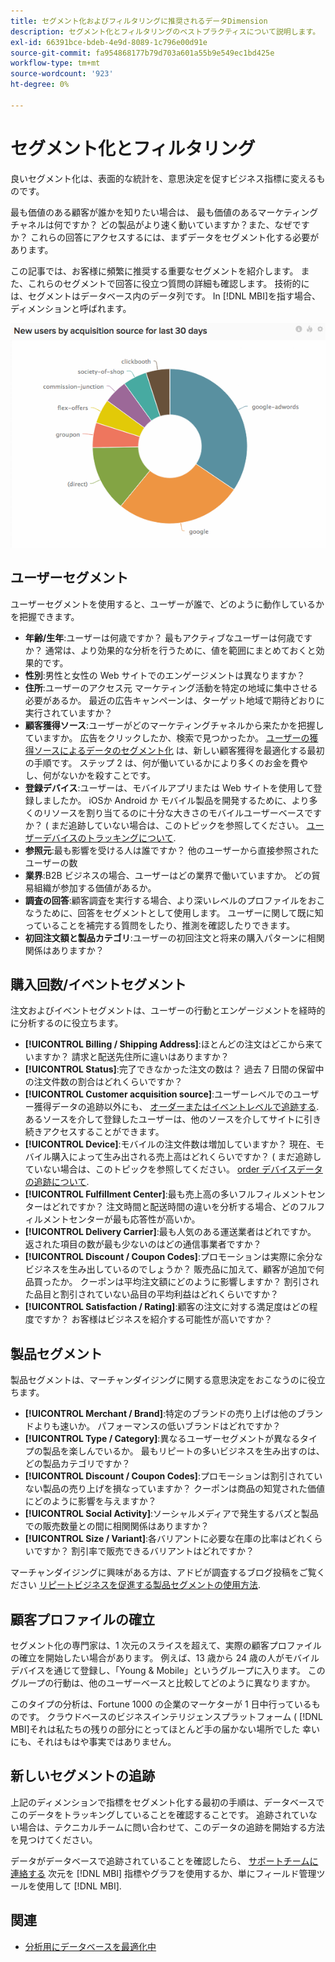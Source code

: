```yaml
---
title: セグメント化およびフィルタリングに推奨されるデータDimension
description: セグメント化とフィルタリングのベストプラクティスについて説明します。
exl-id: 66391bce-bdeb-4e9d-8089-1c796e00d91e
source-git-commit: fa954868177b79d703a601a55b9e549ec1bd425e
workflow-type: tm+mt
source-wordcount: '923'
ht-degree: 0%

---
```


# セグメント化とフィルタリング

良いセグメント化は、表面的な統計を、意思決定を促すビジネス指標に変えるものです。

最も価値のある顧客が誰かを知りたい場合は、 最も価値のあるマーケティングチャネルは何ですか？ どの製品がより速く動いていますか？また、なぜですか？ これらの回答にアクセスするには、まずデータをセグメント化する必要があります。

この記事では、お客様に頻繁に推奨する重要なセグメントを紹介します。 また、これらのセグメントで回答に役立つ質問の詳細も確認します。 技術的には、セグメントはデータベース内のデータ列です。 In [!DNL MBI]を指す場合、ディメンションと呼ばれます。

![](../../mbi/assets/mbi-critical-segments.png)


## ユーザーセグメント

ユーザーセグメントを使用すると、ユーザーが誰で、どのように動作しているかを把握できます。

* **年齢/生年**:ユーザーは何歳ですか？ 最もアクティブなユーザーは何歳ですか？ 通常は、より効果的な分析を行うために、値を範囲にまとめておくと効果的です。
* **性別**:男性と女性の Web サイトでのエンゲージメントは異なりますか？
* **住所**:ユーザーのアクセス元 マーケティング活動を特定の地域に集中させる必要があるか。 最近の広告キャンペーンは、ターゲット地域で期待どおりに実行されていますか？
* **顧客獲得ソース**\:ユーザーがどのマーケティングチャネルから来たかを把握していますか。 広告をクリックしたか、検索で見つかったか。 [ユーザーの獲得ソースによるデータのセグメント化](../data-analyst/analysis/google-track-user-acq.md) は、新しい顧客獲得を最適化する最初の手順です。 ステップ 2 は、何が働いているかにより多くのお金を費やし、何がないかを殺すことです。
* **登録デバイス**:ユーザーは、モバイルアプリまたは Web サイトを使用して登録しましたか。 iOSか Android か モバイル製品を開発するために、より多くのリソースを割り当てるのに十分な大きさのモバイルユーザーベースですか？ ( まだ追跡していない場合は、このトピックを参照してください。 [ユーザーデバイスのトラッキングについて](../data-analyst/analysis/track-usr-dev-browser.md).
* **参照元**:最も影響を受ける人は誰ですか？ 他のユーザーから直接参照されたユーザーの数
* **業界**:B2B ビジネスの場合、ユーザーはどの業界で働いていますか。 どの貿易組織が参加する価値があるか。
* **調査の回答**:顧客調査を実行する場合、より深いレベルのプロファイルをおこなうために、回答をセグメントとして使用します。 ユーザーに関して既に知っていることを補完する質問をしたり、推測を確認したりできます。
* **初回注文額と製品カテゴリ**:ユーザーの初回注文と将来の購入パターンに相関関係はありますか？

## 購入回数/イベントセグメント

注文およびイベントセグメントは、ユーザーの行動とエンゲージメントを経時的に分析するのに役立ちます。

* **[!UICONTROL Billing / Shipping Address]**:ほとんどの注文はどこから来ていますか？ 請求と配送先住所に違いはありますか？
* **[!UICONTROL Status]**:完了できなかった注文の数は？ 過去 7 日間の保留中の注文件数の割合はどれくらいですか？
* **[!UICONTROL Customer acquisition source]**:ユーザーレベルでのユーザー獲得データの追跡以外にも、 [オーダーまたはイベントレベルで追跡する](../data-analyst/analysis/google-track-user-acq.md). あるソースを介して登録したユーザーは、他のソースを介してサイトに引き続きアクセスすることができます。
* **[!UICONTROL Device]**:モバイルの注文件数は増加していますか？ 現在、モバイル購入によって生み出される売上高はどれくらいですか？ ( まだ追跡していない場合は、このトピックを参照してください。 [order デバイスデータの追跡について](../data-analyst/analysis/track-usr-dev-browser.md).
* **[!UICONTROL Fulfillment Center]**:最も売上高の多いフルフィルメントセンターはどれですか？ 注文時間と配送時間の違いを分析する場合、どのフルフィルメントセンターが最も応答性が高いか。
* **[!UICONTROL Delivery Carrier]**:最も人気のある運送業者はどれですか。 返された項目の数が最も少ないのはどの通信事業者ですか？
* **[!UICONTROL Discount / Coupon Codes]**:プロモーションは実際に余分なビジネスを生み出しているのでしょうか？ 販売品に加えて、顧客が追加で何品買ったか。 クーポンは平均注文額にどのように影響しますか？ 割引された品目と割引されていない品目の平均利益はどれくらいですか？
* **[!UICONTROL Satisfaction / Rating]**:顧客の注文に対する満足度はどの程度ですか？ お客様はビジネスを紹介する可能性が高いですか？

## 製品セグメント

製品セグメントは、マーチャンダイジングに関する意思決定をおこなうのに役立ちます。

* **[!UICONTROL Merchant / Brand]**:特定のブランドの売り上げは他のブランドよりも速いか。 パフォーマンスの低いブランドはどれですか？
* **[!UICONTROL Type / Category]**:異なるユーザーセグメントが異なるタイプの製品を楽しんでいるか。 最もリピートの多いビジネスを生み出すのは、どの製品カテゴリですか？
* **[!UICONTROL Discount / Coupon Codes]**:プロモーションは割引されていない製品の売り上げを損なっていますか？ クーポンは商品の知覚された価値にどのように影響を与えますか？
* **[!UICONTROL Social Activity]**:ソーシャルメディアで発生するバズと製品での販売数量との間に相関関係はありますか？
* **[!UICONTROL Size / Variant]**:各バリアントに必要な在庫の比率はどれくらいですか？ 割引率で販売できるバリアントはどれですか？

マーチャンダイジングに興味がある方は、アドビが調査するブログ投稿をご覧ください [リピートビジネスを促進する製品セグメントの使用方法](../data-analyst/analysis/most-value-source-channel.md).

## 顧客プロファイルの確立

セグメント化の専門家は、1 次元のスライスを超えて、実際の顧客プロファイルの確立を開始したい場合があります。 例えば、13 歳から 24 歳の人がモバイルデバイスを通じて登録し、「Young &amp; Mobile」というグループに入ります。 このグループの行動は、他のユーザーベースと比較してどのように異なりますか。

このタイプの分析は、Fortune 1000 の企業のマーケターが 1 日中行っているものです。 クラウドベースのビジネスインテリジェンスプラットフォーム ( [!DNL MBI]それは私たちの残りの部分にとってほとんど手の届かない場所でした 幸いにも、それはもはや事実ではありません。

## 新しいセグメントの追跡

上記のディメンションで指標をセグメント化する最初の手順は、データベースでこのデータをトラッキングしていることを確認することです。 追跡されていない場合は、テクニカルチームに問い合わせて、このデータの追跡を開始する方法を見つけてください。

データがデータベースで追跡されていることを確認したら、 [サポートチームに連絡する](https://experienceleague.adobe.com/docs/commerce-knowledge-base/kb/troubleshooting/miscellaneous/mbi-service-policies.html?lang=en) 次元を [!DNL MBI] 指標やグラフを使用するか、単にフィールド管理ツールを使用して [!DNL MBI].

## 関連

* [分析用にデータベースを最適化中](../best-practices/opt-db-analysis.md)
